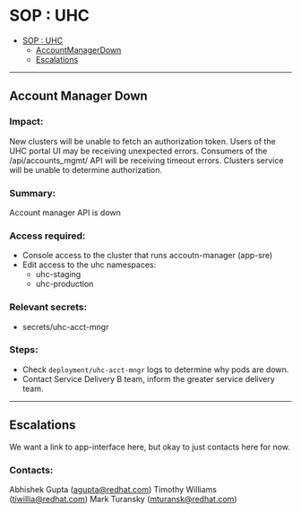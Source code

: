 # SOP : UHC

<!-- TOC depthTo:2 -->

- [SOP : UHC](#sop--uhc)
    - [AccountManagerDown](#accountmanageddown)
    - [Escalations](#escalations)

<!-- /TOC -->

---

## Account Manager Down

### Impact: 

New clusters will be unable to fetch an authorization token.
Users of the UHC portal UI may be receiving unexpected errors.
Consumers of the /api/accounts_mgmt/ API will be receiving timeout errors.
Clusters service will be unable to determine authorization.

### Summary: 

Account manager API is down

### Access required:

- Console access to the cluster that runs accoutn-manager (app-sre)
- Edit access to the uhc namespaces:
  - uhc-staging
  - uhc-production

### Relevant secrets:
- secrets/uhc-acct-mngr

### Steps: 

- Check `deployment/uhc-acct-mngr` logs to determine why pods are down.
- Contact Service Delivery B team, inform the greater service delivery team.

---

## Escalations
We want a link to app-interface here, but okay to just contacts here for now. 

### Contacts:

Abhishek Gupta (agupta@redhat.com)
Timothy Williams (tiwillia@redhat.com)
Mark Turansky (mturansk@redhat.com)
